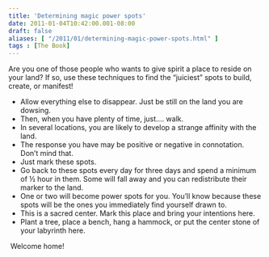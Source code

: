 ```yaml
---
title: 'Determining magic power spots'
date: 2011-01-04T10:42:00.001-08:00
draft: false
aliases: [ "/2011/01/determining-magic-power-spots.html" ]
tags : [The Book]
---
```


  

Are you one of those people who wants to give spirit a place to reside on your land? If so, use these techniques to find the “juiciest” spots to build, create, or manifest!

  

*   Allow everything else to disappear. Just be still on the land you are dowsing.
*   Then, when you have plenty of time, just…. walk.
*   In several locations, you are likely to develop a strange affinity with the land.
*   The response you have may be positive or negative in connotation. Don’t mind that.
*   Just mark these spots.
*   Go back to these spots every day for three days and spend a minimum of ½ hour in them. Some will fall away and you can redistribute their marker to the land.
*   One or two will become power spots for you. You’ll know because these spots will be the ones you immediately find yourself drawn to.
*   This is a sacred center. Mark this place and bring your intentions here.
*   Plant a tree, place a bench, hang a hammock, or put the center stone of your labyrinth here.

 Welcome home!